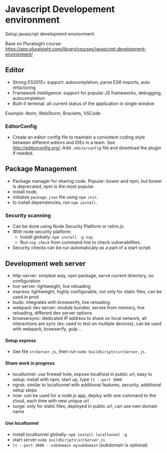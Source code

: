 # Javascript Developement environment
Setup javascript development environment.

Base on Pluralsight course: https://app.pluralsight.com/library/courses/javascript-development-environment/

## Editor

* Strong ES2015+ support: autocompletion, parse ES6 imports, auto refactoring
* Framework intelligence: support for popular JS frameworks, debugging, autocompletion
* Built-it terminal: all current status of the application in single window

Example: Atom, WebStorm, Brackets, VSCode

### EditorConfig

* Create an editor config file to maintain a consistent coding style between different editors and IDEs in a team. See http://editorconfig.org/. Add `.editorconfig` file and download the plugin if needed.


## Package Management

* Package manager for sharing code. Popular: bower and npm, but bower is deprecated, npm is the most popular.
* install node.
* initialize `package.json` file using `npm init`.
* to install dependencies, run `npm install`.

### Security scanning

* Can be done using Node Security Platform or retire.js.
* With node security platform:
    * Install globally: `npm install -g nsp`.
    * Run `nsp check` from command line to check vulnerabilities.
* Security checks can be run automatically as a part of a start script.

## Development web server

* http-server: simplest way, npm package, serve current directory, no configuration
* live-server: lightweight, live reloading
* express: lightweight, highly configurable, not only for static files, can be used in prod
* budo: integrates with browserify, live reloading
* webpack dev server: module bundler, serves from memory, live reloading, different dev server options
* browsersync: dedicated IP address to share on local network, all interactions are sync (ex: used to test on multiple devices), can be used with webpack, browserify, gulp...

#### Setup express

* See file `srcServer.js`, then run `node buildScripts\srcServer.js`.

#### Share work in progress

* localtunnel: use firewall hole, expose localhost in public url, easy to setup: install with npm, start up, type `lt --port 3000`
* ngrok: similar to localtunnel with additional features, security, additional setup steps 
* now: can be used for a node.js app, deploy with one command to the cloud, each time with new unique url
* surge: only for static files, deployed in public url, can use own domain name

#### Use localtunnel

* install localtunnel globally: `npm install localtunnel -g`
* start server `node buildScripts\srcServer.js`
* `lt --port 3000 --subdomain mysubdomain` (subdomain is optional)
